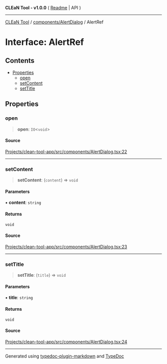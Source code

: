 **CLEaN Tool - v1.0.0** ( [Readme](../../../README.md) \| API )

***

[CLEaN Tool](../../../modules.md) / [components/AlertDialog](../README.md) / AlertRef

# Interface: AlertRef

## Contents

- [Properties](AlertRef.md#properties)
  - [open](AlertRef.md#open)
  - [setContent](AlertRef.md#setcontent)
  - [setTitle](AlertRef.md#settitle)

## Properties

### open

> **open**: `IO`\<`void`\>

#### Source

[Projects/clean-tool-app/src/components/AlertDialog.tsx:22](https://github.com/yuckyh/clean-tool-app/)

***

### setContent

> **setContent**: (`content`) => `void`

#### Parameters

▪ **content**: `string`

#### Returns

`void`

#### Source

[Projects/clean-tool-app/src/components/AlertDialog.tsx:23](https://github.com/yuckyh/clean-tool-app/)

***

### setTitle

> **setTitle**: (`title`) => `void`

#### Parameters

▪ **title**: `string`

#### Returns

`void`

#### Source

[Projects/clean-tool-app/src/components/AlertDialog.tsx:24](https://github.com/yuckyh/clean-tool-app/)

***

Generated using [typedoc-plugin-markdown](https://www.npmjs.com/package/typedoc-plugin-markdown) and [TypeDoc](https://typedoc.org/)
